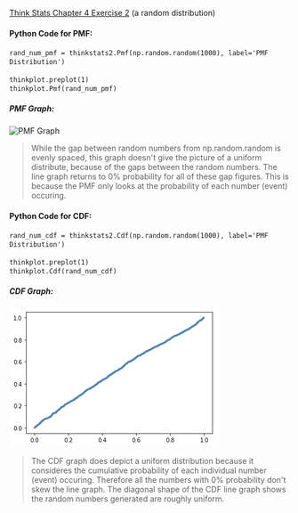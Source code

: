 [Think Stats Chapter 4 Exercise 2](http://greenteapress.com/thinkstats2/html/thinkstats2005.html#toc41) (a random distribution)

#### Python Code for PMF:
    rand_num_pmf = thinkstats2.Pmf(np.random.random(1000), label='PMF Distribution')
    
    thinkplot.preplot(1)
    thinkplot.Pmf(rand_num_pmf)
    
##### PMF Graph:

![PMF Graph](httpshttps://github.com/kbajina/dsp/blob/master/lessons/statistics/Exercise%204.2%20(PMF%20Plot).png)

> While the gap between random numbers from np.random.random is evenly spaced, this graph doesn't give the picture of a uniform distribute, because of the gaps between the random numbers. The line graph returns to 0% probability for all of these gap figures. This is because the PMF only looks at the probability of each number (event) occuring.


#### Python Code for CDF:
    rand_num_cdf = thinkstats2.Cdf(np.random.random(1000), label='PMF Distribution')
    
    thinkplot.preplot(1)
    thinkplot.Cdf(rand_num_cdf)
    
##### CDF Graph:

![CDF Graph](https://github.com/kbajina/dsp/blob/master/lessons/statistics/Exercise%204.2%20(CDF%20Plot).png)

> The CDF graph does depict a uniform distribution because it consideres the cumulative probability of each individual number (event) occuring. Therefore all the numbers with 0% probability don't skew the line graph. The diagonal shape of the CDF line graph shows the random numbers generated are roughly uniform.